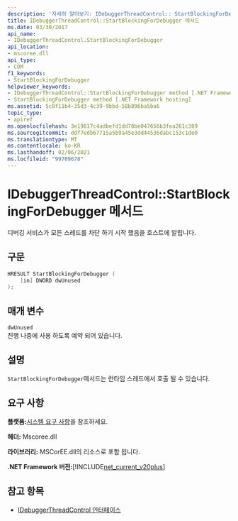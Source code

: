 ```yaml
---
description: '자세히 알아보기: IDebuggerThreadControl:: StartBlockingForDebugger 메서드'
title: IDebuggerThreadControl::StartBlockingForDebugger 메서드
ms.date: 03/30/2017
api_name:
- IDebuggerThreadControl.StartBlockingForDebugger
api_location:
- mscoree.dll
api_type:
- COM
f1_keywords:
- StartBlockingForDebugger
helpviewer_keywords:
- IDebuggerThreadControl::StartBlockingForDebugger method [.NET Framework hosting]
- StartBlockingForDebugger method [.NET Framework hosting]
ms.assetid: 5c8f11b4-35d3-4c39-9bbd-58b896ba5ba6
topic_type:
- apiref
ms.openlocfilehash: 3e19817c4adbefd1dd70be047656b3fea261c389
ms.sourcegitcommit: ddf7edb67715a5b9a45e3dd44536dabc153c1de0
ms.translationtype: MT
ms.contentlocale: ko-KR
ms.lasthandoff: 02/06/2021
ms.locfileid: "99709678"
---
```

# <a name="idebuggerthreadcontrolstartblockingfordebugger-method"></a>IDebuggerThreadControl::StartBlockingForDebugger 메서드

디버깅 서비스가 모든 스레드를 차단 하기 시작 했음을 호스트에 알립니다.  
  
## <a name="syntax"></a>구문  
  
```cpp  
HRESULT StartBlockingForDebugger (  
    [in] DWORD dwUnused  
);  
```  
  
## <a name="parameters"></a>매개 변수  

 `dwUnused`  
 진행 나중에 사용 하도록 예약 되어 있습니다.  
  
## <a name="remarks"></a>설명  

 `StartBlockingForDebugger`메서드는 런타임 스레드에서 호출 될 수 있습니다.  
  
## <a name="requirements"></a>요구 사항  

 **플랫폼:**[시스템 요구 사항](../../get-started/system-requirements.md)을 참조하세요.  
  
 **헤더:** Mscoree.dll  
  
 **라이브러리:** MSCorEE.dll의 리소스로 포함 됩니다.  
  
 **.NET Framework 버전:**[!INCLUDE[net_current_v20plus](../../../../includes/net-current-v20plus-md.md)]  
  
## <a name="see-also"></a>참고 항목

- [IDebuggerThreadControl 인터페이스](idebuggerthreadcontrol-interface.md)
